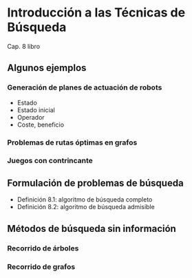 # Introducción a las Técnicas de Búsqueda

Cap. 8 libro
## Algunos ejemplos
### Generación de planes de actuación de robots
- Estado
- Estado inicial
- Operador
- Coste, beneficio
### Problemas de rutas óptimas en grafos
### Juegos con contrincante
## Formulación de problemas de búsqueda
- Definición 8.1: algoritmo de búsqueda completo
- Definición 8.2: algoritmo de búsqueda admisible
## Métodos de búsqueda sin información
### Recorrido de árboles
### Recorrido de grafos

